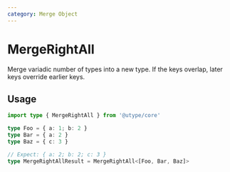 ```yaml
---
category: Merge Object
---
```


# MergeRightAll

Merge variadic number of types into a new type. If the keys overlap, later keys override earlier keys.

## Usage

```ts
import type { MergeRightAll } from '@utype/core'

type Foo = { a: 1; b: 2 }
type Bar = { a: 2 }
type Baz = { c: 3 }

// Expect: { a: 2; b: 2; c: 3 }
type MergeRightAllResult = MergeRightAll<[Foo, Bar, Baz]>
```
